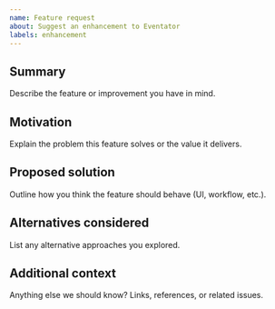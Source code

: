 ```yaml
---
name: Feature request
about: Suggest an enhancement to Eventator
labels: enhancement
---
```


## Summary
Describe the feature or improvement you have in mind.

## Motivation
Explain the problem this feature solves or the value it delivers.

## Proposed solution
Outline how you think the feature should behave (UI, workflow, etc.).

## Alternatives considered
List any alternative approaches you explored.

## Additional context
Anything else we should know? Links, references, or related issues.

